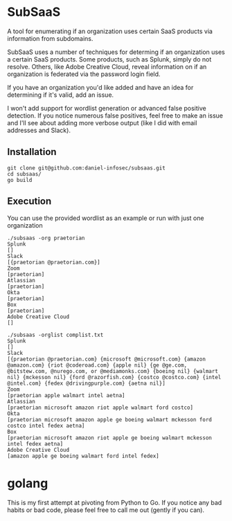 # SubSaaS
A tool for enumerating if an organization uses certain SaaS products via information from subdomains.

SubSaaS uses a number of techniques for determing if an organization uses a certain SaaS products. Some products, such as Splunk, simply do not resolve. Others, like Adobe Creative Cloud, reveal information on if an organization is federated via the password login field.

If you have an organization you'd like added and have an idea for determining if it's valid, add an issue.

I won't add support for wordlist generation or advanced false positive detection. If you notice numerous false positives, feel free to make an issue and I'll see about adding more verbose output (like I did with email addresses and Slack).

## Installation

```
git clone git@github.com:daniel-infosec/subsaas.git
cd subsaas/
go build
```

## Execution

You can use the provided wordlist as an example or run with just one organization

```
./subsaas -org praetorian
Splunk
[]
Slack
[{praetorian @praetorian.com}]
Zoom
[praetorian]
Atlassian
[praetorian]
Okta
[praetorian]
Box
[praetorian]
Adobe Creative Cloud
[]
```

```
./subsaas -orglist complist.txt 
Splunk
[]
Slack
[{praetorian @praetorian.com} {microsoft @microsoft.com} {amazon @amazon.com} {riot @coderoad.com} {apple nil} {ge @ge.com, @bitstew.com, @nurego.com, or @mediamonks.com} {boeing nil} {walmart nil} {mckesson nil} {ford @razorfish.com} {costco @costco.com} {intel @intel.com} {fedex @drivingpurple.com} {aetna nil}]
Zoom
[praetorian apple walmart intel aetna]
Atlassian
[praetorian microsoft amazon riot apple walmart ford costco]
Okta
[praetorian microsoft amazon apple ge boeing walmart mckesson ford costco intel fedex aetna]
Box
[praetorian microsoft amazon riot apple ge boeing walmart mckesson intel fedex aetna]
Adobe Creative Cloud
[amazon apple ge boeing walmart ford intel fedex]
```

# golang

This is my first attempt at pivoting from Python to Go. If you notice any bad habits or bad code, please feel free to call me out (gently if you can).
